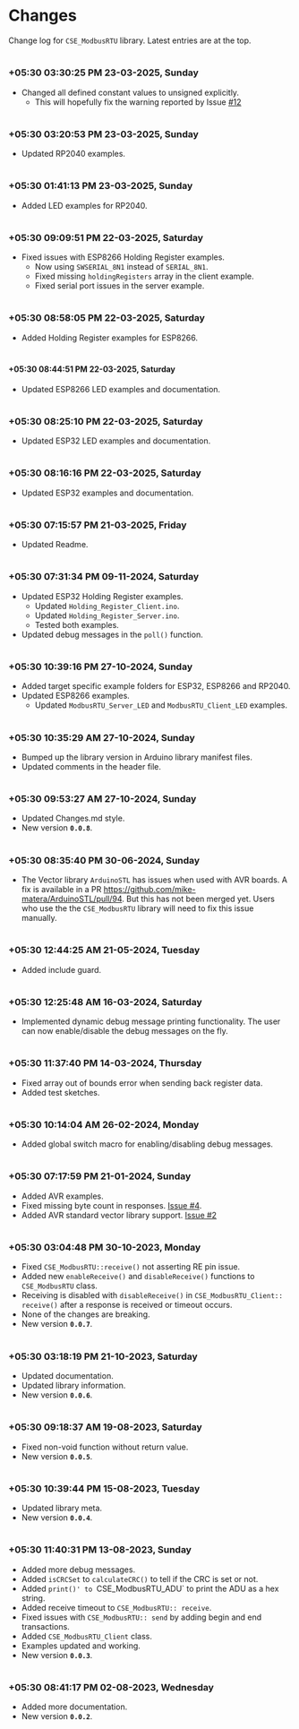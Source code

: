 
# Changes

Change log for `CSE_ModbusRTU` library. Latest entries are at the top.


#
### **+05:30 03:30:25 PM 23-03-2025, Sunday**

  - Changed all defined constant values to unsigned explicitly.
    - This will hopefully fix the warning reported by Issue [#12](https://github.com/CIRCUITSTATE/CSE_ModbusRTU/issues/12)

#
### **+05:30 03:20:53 PM 23-03-2025, Sunday**

  - Updated RP2040 examples.

#
### **+05:30 01:41:13 PM 23-03-2025, Sunday**

  - Added LED examples for RP2040.

#
### **+05:30 09:09:51 PM 22-03-2025, Saturday**

  - Fixed issues with ESP8266 Holding Register examples.
    - Now using `SWSERIAL_8N1` instead of `SERIAL_8N1`.
    - Fixed missing `holdingRegisters` array in the client example.
    - Fixed serial port issues in the server example.

#
### **+05:30 08:58:05 PM 22-03-2025, Saturday**

  - Added Holding Register examples for ESP8266.

#
#### **+05:30 08:44:51 PM 22-03-2025, Saturday**

  - Updated ESP8266 LED examples and documentation.

#
### **+05:30 08:25:10 PM 22-03-2025, Saturday**

  - Updated ESP32 LED examples and documentation.

#
### **+05:30 08:16:16 PM 22-03-2025, Saturday**

  - Updated ESP32 examples and documentation.

#
### **+05:30 07:15:57 PM 21-03-2025, Friday**

  - Updated Readme.

#
### **+05:30 07:31:34 PM 09-11-2024, Saturday**

  - Updated ESP32 Holding Register examples.
    - Updated `Holding_Register_Client.ino`.
    - Updated `Holding_Register_Server.ino`.
    - Tested both examples.
  - Updated debug messages in the `poll()` function.

#
### **+05:30 10:39:16 PM 27-10-2024, Sunday**

  - Added target specific example folders for ESP32, ESP8266 and RP2040.
  - Updated ESP8266 examples.
    - Updated `ModbusRTU_Server_LED` and `ModbusRTU_Client_LED` examples.

#
### **+05:30 10:35:29 AM 27-10-2024, Sunday**

  - Bumped up the library version in Arduino library manifest files.
  - Updated comments in the header file.

#
### **+05:30 09:53:27 AM 27-10-2024, Sunday**

  - Updated Changes.md style.
  - New version **`0.0.8`**.

#
### **+05:30 08:35:40 PM 30-06-2024, Sunday**

  - The Vector library `ArduinoSTL` has issues when used with AVR boards. A fix is available in a PR https://github.com/mike-matera/ArduinoSTL/pull/94. But this has not been merged yet. Users who use the the `CSE_ModbusRTU` library will need to fix this issue manually.

#
### **+05:30 12:44:25 AM 21-05-2024, Tuesday**

  - Added include guard.

#
### **+05:30 12:25:48 AM 16-03-2024, Saturday**

  - Implemented dynamic debug message printing functionality. The user can now enable/disable the debug messages on the fly.

#
### **+05:30 11:37:40 PM 14-03-2024, Thursday**

  - Fixed array out of bounds error when sending back register data.
  - Added test sketches.

#
### **+05:30 10:14:04 AM 26-02-2024, Monday**

  - Added global switch macro for enabling/disabling debug messages.

#
### **+05:30 07:17:59 PM 21-01-2024, Sunday**

  - Added AVR examples.
  - Fixed missing byte count in responses. [Issue #4](https://github.com/CIRCUITSTATE/CSE_ModbusRTU/issues/4).
  - Added AVR standard vector library support. [Issue #2](https://github.com/CIRCUITSTATE/CSE_ModbusRTU/issues/2)

#
### **+05:30 03:04:48 PM 30-10-2023, Monday**

  - Fixed `CSE_ModbusRTU::receive()` not asserting RE pin issue.
  - Added new `enableReceive()` and `disableReceive()` functions to `CSE_ModbusRTU` class.
  - Receiving is disabled with `disableReceive()` in `CSE_ModbusRTU_Client:: receive()` after a response is received or timeout occurs.
  - None of the changes are breaking.
  - New version **`0.0.7`**.

#
### **+05:30 03:18:19 PM 21-10-2023, Saturday**

  - Updated documentation.
  - Updated library information.
  - New version **`0.0.6`**.

#
### **+05:30 09:18:37 AM 19-08-2023, Saturday**

  - Fixed non-void function without return value.
  - New version **`0.0.5`**.

#
### **+05:30 10:39:44 PM 15-08-2023, Tuesday**

  - Updated library meta.
  - New version **`0.0.4`**.

#
### **+05:30 11:40:31 PM 13-08-2023, Sunday**

  - Added more debug messages.
  - Added `isCRCSet` to `calculateCRC()` to tell if the CRC is set or not.
  - Added `print()' to `CSE_ModbusRTU_ADU` to print the ADU as a hex string.
  - Added receive timeout to `CSE_ModbusRTU:: receive`.
  - Fixed issues with `CSE_ModbusRTU:: send` by adding begin and end transactions.
  - Added `CSE_ModbusRTU_Client` class.
  - Examples updated and working.
  - New version **`0.0.3`**.

#
### **+05:30 08:41:17 PM 02-08-2023, Wednesday**

  - Added more documentation.
  - New version **`0.0.2`**.

